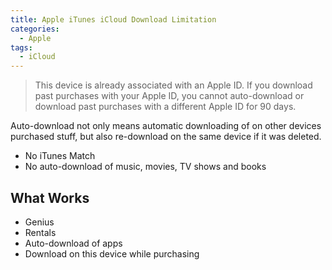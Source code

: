 ```yaml
---
title: Apple iTunes iCloud Download Limitation
categories:
  - Apple
tags:
  - iCloud
---
```

> This device is already associated with an Apple ID. If you download past purchases with your Apple ID, you cannot auto-download or download past purchases with a different Apple ID for 90 days.

Auto-download not only means automatic downloading of on other devices purchased stuff, but also re-download on the same device if it was deleted.

* No iTunes Match
* No auto-download of music, movies, TV shows and books

## What Works

* Genius
* Rentals
* Auto-download of apps
* Download on this device while purchasing